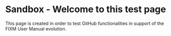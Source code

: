 # Sandbox - Welcome to this test page

This page is created in order to test GitHub functionalities in support of the FIXM User Manual evolution.


